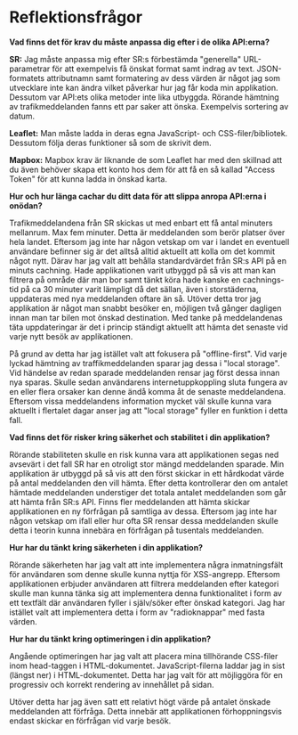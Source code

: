 # Reflektionsfrågor #

**Vad finns det för krav du måste anpassa dig efter i de olika API:erna?**

**SR:**
Jag måste anpassa mig efter SR:s förbestämda "generella" URL-parametrar för att exempelvis få önskat format samt indrag av text. JSON-formatets attributnamn samt formatering av dess värden är något jag som utvecklare inte kan ändra vilket påverkar hur jag får koda min applikation. Dessutom var API:ets olika metoder inte lika utbyggda. Rörande hämtning av trafikmeddelanden fanns ett par saker att önska. Exempelvis sortering av datum.

**Leaflet:**
Man måste ladda in deras egna JavaScript- och CSS-filer/bibliotek. Dessutom följa deras funktioner så som de skrivit dem.

**Mapbox:**
Mapbox krav är liknande de som Leaflet har med den skillnad att du även behöver skapa ett konto hos dem för att få en så kallad "Access Token" för att kunna ladda in önskad karta.

**Hur och hur länga cachar du ditt data för att slippa anropa API:erna i onödan?**

<p>Trafikmeddelandena från SR skickas ut med enbart ett få antal minuters mellanrum. Max fem minuter. Detta är meddelanden som berör platser över hela landet. Eftersom jag inte har någon vetskap om var i landet en eventuell användare befinner sig är det alltså alltid aktuellt att kolla om det kommit något nytt. Därav har jag valt att behålla standardvärdet från SR:s API på en minuts cachning. Hade applikationen varit utbyggd på så vis att man kan filtrera på område där man bor samt tänkt köra hade kanske en cachnings-tid på ca 30 minuter varit lämpligt då det sällan, även i storstäderna, uppdateras med nya meddelanden oftare än så.
Utöver detta tror jag applikation är något man snabbt besöker en, möjligen två gånger dagligen innan man tar bilen mot önskad destination. Med tanke på meddelandenas täta uppdateringar är det i princip ständigt aktuellt att hämta det senaste vid varje nytt besök av applikationen.</p> 
<p>På grund av detta har jag istället valt att fokusera på "offline-first". Vid varje lyckad hämtning av traffikmeddelanden sparar jag dessa i "local storage". Vid händelse av redan sparade meddelanden rensar jag först dessa innan nya sparas. Skulle sedan användarens internetuppkoppling sluta fungera av en eller flera orsaker kan denne ändå komma åt de senaste meddelandena. Eftersom vissa meddelandens information mycket väl skulle kunna vara aktuellt i flertalet dagar anser jag att "local storage" fyller en funktion i detta fall.</p>
 
**Vad finns det för risker kring säkerhet och stabilitet i din applikation?**

<p>Rörande stabiliteten skulle en risk kunna vara att applikationen segas ned avsevärt i det fall SR har en otroligt stor mängd meddelanden sparade. Min applikation är utbyggd på så vis att den först skickar in ett hårdkodat värde på antal meddelanden den vill hämta. Efter detta kontrollerar den om antalet hämtade meddelanden understiger det totala antalet meddelanden som går att hämta från SR:s API. Finns fler meddelanden att hämta skickar applikationen en ny förfrågan på samtliga av dessa. Eftersom jag inte har någon vetskap om ifall eller hur ofta SR rensar dessa meddelanden skulle detta i teorin kunna innebära en förfrågan på tusentals meddelanden.</p>
 
**Hur har du tänkt kring säkerheten i din applikation?**

<p>Rörande säkerheten har jag valt att inte implementera några inmatningsfält för användaren som denne skulle kunna nyttja för XSS-angrepp. Eftersom applikationen erbjuder användaren att filtrera meddelanden efter kategori skulle man kunna tänka sig att implementera denna funktionalitet i form av ett textfält där användaren fyller i själv/söker efter önskad kategori. Jag har istället valt att implementera detta i form av "radioknappar" med fasta värden.</p>
 
**Hur har du tänkt kring optimeringen i din applikation?**

<p>Angående optimeringen har jag valt att placera mina tillhörande CSS-filer inom head-taggen i HTML-dokumentet. JavaScript-filerna laddar jag in sist (längst ner) i HTML-dokumentet. Detta har jag valt för att möjliggöra för en progressiv och korrekt rendering av innehållet på sidan. 
<p>Utöver detta har jag även satt ett relativt högt värde på antalet önskade meddelanden att förfråga. Detta innebär att applikationen förhoppningsvis endast skickar en förfrågan vid varje besök.</p>
